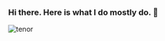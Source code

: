 ### Hi there. Here is what I do mostly do. 👋
![tenor](https://media.giphy.com/media/3o7qDXzmWyT3BgcyGc/giphy.gif)


